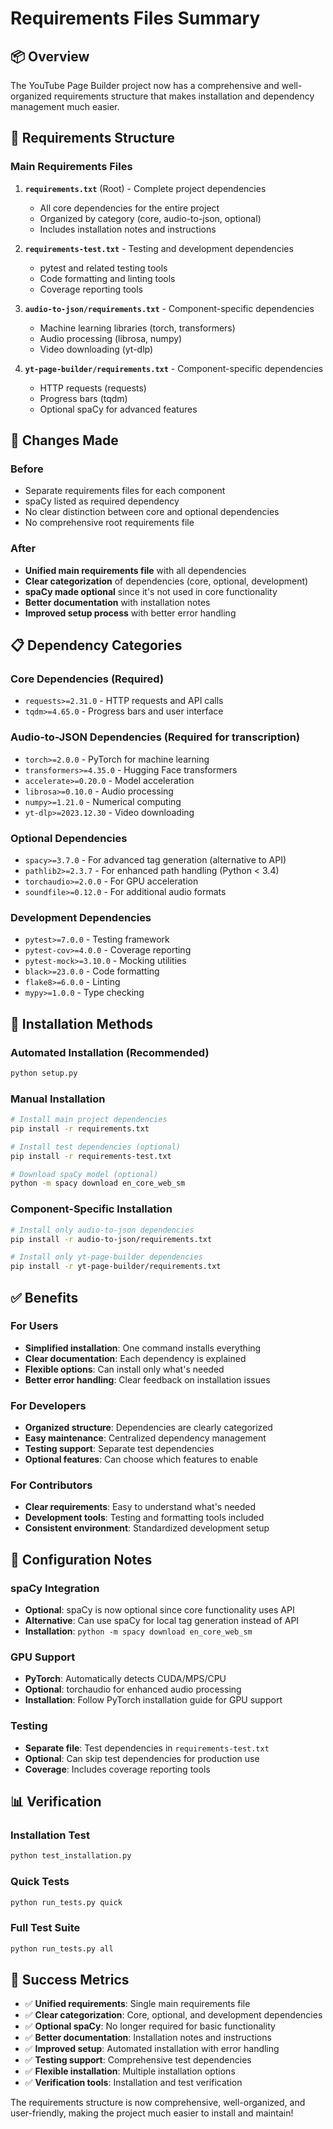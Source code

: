 # Requirements Files Summary

## 📦 Overview

The YouTube Page Builder project now has a comprehensive and well-organized requirements structure that makes installation and dependency management much easier.

## 📁 Requirements Structure

### Main Requirements Files

1. **`requirements.txt`** (Root) - Complete project dependencies
   - All core dependencies for the entire project
   - Organized by category (core, audio-to-json, optional)
   - Includes installation notes and instructions

2. **`requirements-test.txt`** - Testing and development dependencies
   - pytest and related testing tools
   - Code formatting and linting tools
   - Coverage reporting tools

3. **`audio-to-json/requirements.txt`** - Component-specific dependencies
   - Machine learning libraries (torch, transformers)
   - Audio processing (librosa, numpy)
   - Video downloading (yt-dlp)

4. **`yt-page-builder/requirements.txt`** - Component-specific dependencies
   - HTTP requests (requests)
   - Progress bars (tqdm)
   - Optional spaCy for advanced features

## 🔄 Changes Made

### Before
- Separate requirements files for each component
- spaCy listed as required dependency
- No clear distinction between core and optional dependencies
- No comprehensive root requirements file

### After
- **Unified main requirements file** with all dependencies
- **Clear categorization** of dependencies (core, optional, development)
- **spaCy made optional** since it's not used in core functionality
- **Better documentation** with installation notes
- **Improved setup process** with better error handling

## 📋 Dependency Categories

### Core Dependencies (Required)
- `requests>=2.31.0` - HTTP requests and API calls
- `tqdm>=4.65.0` - Progress bars and user interface

### Audio-to-JSON Dependencies (Required for transcription)
- `torch>=2.0.0` - PyTorch for machine learning
- `transformers>=4.35.0` - Hugging Face transformers
- `accelerate>=0.20.0` - Model acceleration
- `librosa>=0.10.0` - Audio processing
- `numpy>=1.21.0` - Numerical computing
- `yt-dlp>=2023.12.30` - Video downloading

### Optional Dependencies
- `spacy>=3.7.0` - For advanced tag generation (alternative to API)
- `pathlib2>=2.3.7` - For enhanced path handling (Python < 3.4)
- `torchaudio>=2.0.0` - For GPU acceleration
- `soundfile>=0.12.0` - For additional audio formats

### Development Dependencies
- `pytest>=7.0.0` - Testing framework
- `pytest-cov>=4.0.0` - Coverage reporting
- `pytest-mock>=3.10.0` - Mocking utilities
- `black>=23.0.0` - Code formatting
- `flake8>=6.0.0` - Linting
- `mypy>=1.0.0` - Type checking

## 🚀 Installation Methods

### Automated Installation (Recommended)
```bash
python setup.py
```

### Manual Installation
```bash
# Install main project dependencies
pip install -r requirements.txt

# Install test dependencies (optional)
pip install -r requirements-test.txt

# Download spaCy model (optional)
python -m spacy download en_core_web_sm
```

### Component-Specific Installation
```bash
# Install only audio-to-json dependencies
pip install -r audio-to-json/requirements.txt

# Install only yt-page-builder dependencies
pip install -r yt-page-builder/requirements.txt
```

## ✅ Benefits

### For Users
- **Simplified installation**: One command installs everything
- **Clear documentation**: Each dependency is explained
- **Flexible options**: Can install only what's needed
- **Better error handling**: Clear feedback on installation issues

### For Developers
- **Organized structure**: Dependencies are clearly categorized
- **Easy maintenance**: Centralized dependency management
- **Testing support**: Separate test dependencies
- **Optional features**: Can choose which features to enable

### For Contributors
- **Clear requirements**: Easy to understand what's needed
- **Development tools**: Testing and formatting tools included
- **Consistent environment**: Standardized development setup

## 🔧 Configuration Notes

### spaCy Integration
- **Optional**: spaCy is now optional since core functionality uses API
- **Alternative**: Can use spaCy for local tag generation instead of API
- **Installation**: `python -m spacy download en_core_web_sm`

### GPU Support
- **PyTorch**: Automatically detects CUDA/MPS/CPU
- **Optional**: torchaudio for enhanced audio processing
- **Installation**: Follow PyTorch installation guide for GPU support

### Testing
- **Separate file**: Test dependencies in `requirements-test.txt`
- **Optional**: Can skip test dependencies for production use
- **Coverage**: Includes coverage reporting tools

## 📊 Verification

### Installation Test
```bash
python test_installation.py
```

### Quick Tests
```bash
python run_tests.py quick
```

### Full Test Suite
```bash
python run_tests.py all
```

## 🎯 Success Metrics

- ✅ **Unified requirements**: Single main requirements file
- ✅ **Clear categorization**: Core, optional, and development dependencies
- ✅ **Optional spaCy**: No longer required for basic functionality
- ✅ **Better documentation**: Installation notes and instructions
- ✅ **Improved setup**: Automated installation with error handling
- ✅ **Testing support**: Comprehensive test dependencies
- ✅ **Flexible installation**: Multiple installation options
- ✅ **Verification tools**: Installation and test verification

The requirements structure is now comprehensive, well-organized, and user-friendly, making the project much easier to install and maintain!
